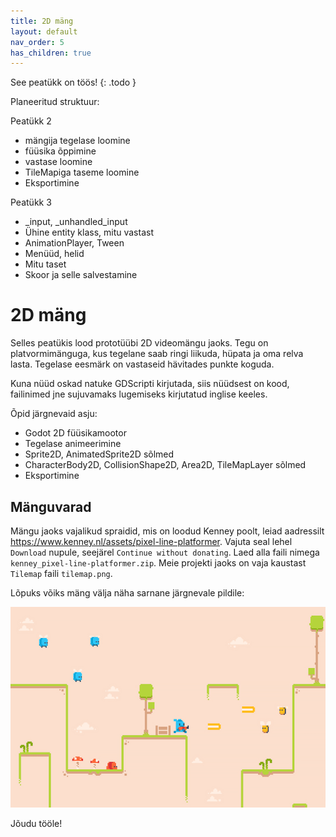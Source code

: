 ```yaml
---
title: 2D mäng
layout: default
nav_order: 5
has_children: true
---
```


See peatükk on töös!
{: .todo }

Planeeritud struktuur:

Peatükk 2

-   mängija tegelase loomine
-   füüsika õppimine
-   vastase loomine
-   TileMapiga taseme loomine
-   Eksportimine

Peatükk 3

-   _input, _unhandled_input
-   Ühine entity klass, mitu vastast
-   AnimationPlayer, Tween
-   Menüüd, helid
-   Mitu taset
-   Skoor ja selle salvestamine

# 2D mäng

Selles peatükis lood prototüübi 2D videomängu jaoks. Tegu on platvormimänguga, kus tegelane saab ringi liikuda, hüpata ja oma relva lasta. Tegelase eesmärk on vastaseid hävitades punkte koguda.

Kuna nüüd oskad natuke GDScripti kirjutada, siis nüüdsest on kood, failinimed jne sujuvamaks lugemiseks kirjutatud inglise keeles.

Õpid järgnevaid asju:
-   Godot 2D füüsikamootor
-   Tegelase animeerimine
-   Sprite2D, AnimatedSprite2D sõlmed
-   CharacterBody2D, CollisionShape2D, Area2D, TileMapLayer sõlmed
-   Eksportimine

## Mänguvarad

Mängu jaoks vajalikud spraidid, mis on loodud Kenney poolt, leiad aadressilt <https://www.kenney.nl/assets/pixel-line-platformer>. Vajuta seal lehel `Download` nupule, seejärel `Continue without donating`. Laed alla faili nimega `kenney_pixel-line-platformer.zip`. Meie projekti jaoks on vaja kaustast `Tilemap` faili `tilemap.png`.

Lõpuks võiks mäng välja näha sarnane järgnevale pildile:

![Mängu lõplik välimus](./pildid/index/lopp-produkt.png)

Jõudu tööle!